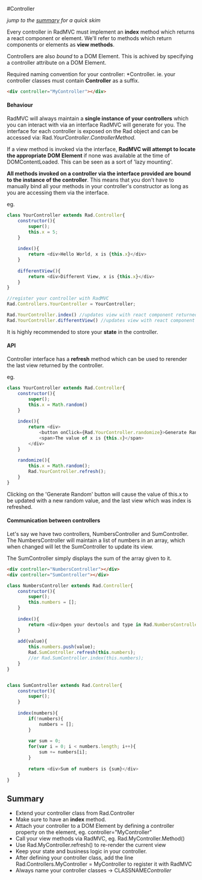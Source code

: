 #Controller

*jump to the <a href="#summary">summary</a> for a quick skim*

Every controller in RadMVC must implement an **index** method which returns a react component or element.
We'll refer to methods which return components or elements as **view methods**.

Controllers are also *bound* to a DOM Element. This is achived by specifying a controller attribute on a DOM Element.

Required naming convention for your controller: *Controller. ie. your controller classes must contain **Controller** as a suffix.

```html
<div controller="MyController"></div>
```

#### Behaviour

RadMVC will always maintain a **single instance of your controllers** which you can interact with via an interface RadMVC will generate for you.
The interface for each controller is exposed on the Rad object and can be accessed via: Rad.*YourController*.*ControllerMethod*.

If a view method is invoked via the interface, **RadMVC will attempt to locate the appropriate DOM Element** if none was available at the time of DOMContentLoaded.
This can be seen as a sort of 'lazy mounting'.

**All methods invoked on a controller via the interface provided are bound to the instance of the controller**.
This means that you don't have to manually bind all your methods in your controller's constructor as long as you are accessing them via the interface.

eg.
```javascript
class YourController extends Rad.Controller{
    constructor(){
        super();
        this.x = 5;
    }
    
    index(){
        return <div>Hello World, x is {this.x}</div>
    }
    
    differentView(){
        return <div>Different View, x is {this.x}</div>
    }
}

//register your controller with RadMVC
Rad.Controllers.YourController = YourController;

Rad.YourController.index() //updates view with react component returned by method
Rad.YourController.differentView() //updates view with react component returned by the differentView method
```

It is highly recommended to store your **state** in the controller.

#### API

Controller interface has a **refresh** method which can be used to rerender the last view returned by the controller.

eg.

```javascript
class YourController extends Rad.Controller{
    constructor(){
        super();
        this.x = Math.random()
    }
    
    index(){
        return <div>
            <button onClick={Rad.YourController.randomize}>Generate Random</button>
            <span>The value of x is {this.x}</span>
        </div>
    }
    
    randomize(){
        this.x = Math.random();
        Rad.YourController.refresh();
    }
}
```

Clicking on the 'Generate Random' button will cause the value of this.x to be updated with a new random value, and the last view which was index is refreshed.


#### Communication between controllers

Let's say we have two controllers, NumbersController and SumController.
The NumbersController will maintain a list of numbers in an array, which when changed will let the SumController to update its view.

The SumController simply displays the sum of the array<number> given to it.

```html
<div controller="NumbersController"></div>
<div controller="SumController"></div>
```

```javascript
class NumbersController extends Rad.Controller{
    constructor(){
        super();
        this.numbers = [];
    }
    
    index(){
        return <div>Open your devtools and type in Rad.NumbersController.add(5) in console</div>;
    }
    
    add(value){
        this.numbers.push(value);
        Rad.SumController.refresh(this.numbers);
        //or Rad.SumController.index(this.numbers);
    }
}


class SumController extends Rad.Controller{
    constructor(){
        super();
    }
    
    index(numbers){
        if(!numbers){
            numbers = [];
        }
        
        var sum = 0;
        for(var i = 0; i < numbers.length; i++){
            sum += numbers[i];
        }
        
        return <div>Sum of numbers is {sum}</div>
    }
}
```


<h2 id="summary">Summary</h2>

- Extend your controller class from Rad.Controller
- Make sure to have an **index** method.
- Attach your controller to a DOM Element by defining a controller property on the element, eg. controller="MyController"
- Call your view methods via RadMVC, eg. Rad.MyController.Method()
- Use Rad.MyController.refresh() to re-render the current view
- Keep your state and business logic in your controller.
- After defining your controller class, add the line Rad.Controllers.MyController = MyController to register it with RadMVC
- Always name your controller classes -> CLASSNAME*Controller*